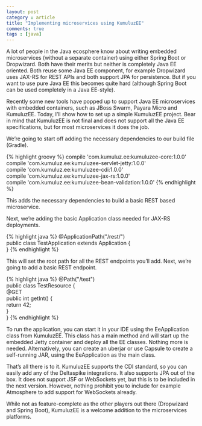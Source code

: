 ```yaml
---
layout: post
category : article
title: "Implementing microservices using KumuluzEE"
comments: true
tags : [java]
---
```


A lot of people in the Java ecosphere know about writing embedded microservices (without a separate container) using either Spring Boot or Dropwizard. Both have their merits but neither is completely Java EE oriented. Both reuse some Java EE component, for example Dropwizard uses JAX-RS for REST APIs and both support JPA for persistence. But if you want to use pure Java EE this becomes quite hard (although Spring Boot can be used completely in a Java EE-style).

Recently some new tools have popped up to support Java EE microservices with embedded containers, such as JBoss Swarm, Payara Micro and KumuluzEE. Today, I’ll show how to set up a simple KumuluzEE project. Bear in mind that KumuluzEE is not final and does not support all the Java EE specifications, but for most microservices it does the job.

We’re going to start off adding the necessary dependencies to our build file (Gradle).

{% highlight groovy %}
compile 'com.kumuluz.ee:kumuluzee-core:1.0.0'      
compile 'com.kumuluz.ee:kumuluzee-servlet-jetty:1.0.0'      
compile 'com.kumuluz.ee:kumuluzee-cdi:1.0.0'      
compile 'com.kumuluz.ee:kumuluzee-jax-rs:1.0.0'      
compile 'com.kumuluz.ee:kumuluzee-bean-validation:1.0.0'
{% endhighlight %}

This adds the necessary dependencies to build a basic REST based microservice.

Next, we’re adding the basic Application class needed for JAX-RS deployments.

{% highlight java %}
@ApplicationPath("/rest/")      
public class TestApplication extends Application {      
}
{% endhighlight %}

This will set the root path for all the REST endpoints you’ll add. Next, we’re going to add a basic REST endpoint.

{% highlight java %}
@Path("/test")      
public class TestResource {                 
  @GET          
  public int getInt() {              
    return 42;          
  }      
}
{% endhighlight %}

To run the application, you can start it in your IDE using the EeApplication class from KumuluzEE. This class has a main method and will start up the embedded Jetty container and deploy all the EE classes. Nothing more is needed. Alternatively, you can create an uberjar or use Capsule to create a self-running JAR, using the EeApplication as the main class.

That’s all there is to it. KumuluzEE supports the CDI standard, so you can easily add any of the Deltaspike integrations. It also supports JPA out of the box. It does not support JSF or WebSockets yet, but this is to be included in the next version. However, nothing prohibit you to include for example Atmosphere to add support for WebSockets already.

While not as feature-complete as the other players out there (Dropwizard and Spring Boot), KumuluzEE is a welcome addition to the microservices platforms.
